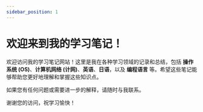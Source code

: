 ```yaml
---
sidebar_position: 1
---
```


# 欢迎来到我的学习笔记！

欢迎访问我的学习笔记网站！这里是我在各种学习领域的记录和总结，包括 **操作系统 (OS)**、**计算机网络 (计网)**、**英语**、**日语**，以及 **编程语言** 等。希望这些笔记能够帮助您更好地理解和掌握这些知识点。

如果您有任何问题或需要进一步的解释，请随时与我联系。

谢谢您的访问，祝学习愉快！
